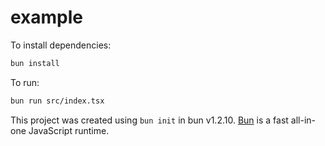 # example

To install dependencies:

```bash
bun install
```

To run:

```bash
bun run src/index.tsx
```

This project was created using `bun init` in bun v1.2.10. [Bun](https://bun.sh) is a fast all-in-one JavaScript runtime.
